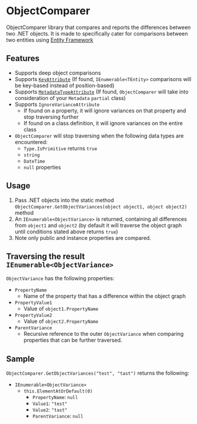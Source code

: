 ObjectComparer
=================================

ObjectComparer library that compares and reports the differences between two .NET objects. It is made to specifically cater for  comparisons between two entities using [Entity Framework](http://msdn.microsoft.com/en-us/data/ef.aspx)

Features
--------
* Supports deep object comparisons
* Supports [`KeyAttribute`](http://msdn.microsoft.com/en-us/library/system.componentmodel.dataannotations.keyattribute(v=vs.110).aspx) (If found, `IEnumerable<TEntity>` comparisons will be key-based instead of position-based)
* Supports [`MetadataTypeAttribute`](http://msdn.microsoft.com/en-us/library/system.componentmodel.dataannotations.metadatatypeattribute(v=vs.110).aspx) (If found, `ObjectComparer` will take into consideration of your `Metadata` `partial` class)
* Supports `IgnoreVarianceAttribute`
    * If found on a property, it will ignore variances on that property and stop traversing further
    * If found on a class definition, it will ignore variances on the entire class
* `ObjectComparer` will stop traversing when the following data types are encountered:
    * `Type.IsPrimitive` returns `true`
    * `string`
    * `DateTime`
    * `null` properties

Usage
--------
1. Pass .NET objects into the static method `ObjectComparer.GetObjectVariances(object object1, object object2)` method
2. An `IEnumerable<ObjectVariance>` is returned, containing all differences from `object1` and `object2` (by default it will traverse the object graph until conditions stated above returns `true`)
3. Note only public and instance properties are compared.

Traversing the result `IEnumerable<ObjectVariance>`
----------
`ObjectVariance` has the following properties:

* `PropertyName`
  * Name of the property that has a difference within the object graph
* `PropertyValue1`
  * Value of `object1.PropertyName`
* `PropertyValue2`
  * Value of `object2.PropertyName`
* `ParentVariance`
  * Recursive reference to the outer `ObjectVariance` when comparing properties that can be further traversed.

Sample
----------
`ObjectComparer.GetObjectVariances("test", "tast")` returns the following:

- `IEnumerable<ObjectVariance>`
  - `this.ElementAtOrDefault(0)`
    - `PropertyName`: `null`
    - `Value1`: `"test"`
    - `Value2`: `"tast"`
    - `ParentVariance`: `null`
